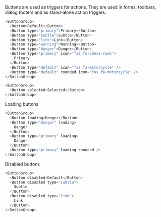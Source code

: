 Buttons are used as triggers for actions. They are used in forms, toolbars, dialog footers and as stand-alone action triggers.

```js
<ButtonGroup>
  <Button>Default</Button>
  <Button type="primary">Primary</Button>
  <Button type="subtle">Subtle</Button>
  <Button type="link">Link</Button>
  <Button type="warning">Warning</Button>
  <Button type="danger">Danger</Button>
  <Button type="primary" icon="fas fa-chess-rook">
    Primary
  </Button>
  <Button type="default" icon="fas fa-motorcycle" />
  <Button type="default" rounded icon="fas fa-motorcycle" />
</ButtonGroup>
```

```js
<ButtonGroup>
  <Button selected>Selected</Button>
</ButtonGroup>
```

Loading buttons

```js
<ButtonGroup>
  <Button loading>Danger</Button>
  <Button type="danger" loading>
    Danger
  </Button>
  <Button type="primary" loading>
    Danger
  </Button>
  <Button type="primary" loading rounded />
</ButtonGroup>
```

Disabled buttons

```js
<ButtonGroup>
  <Button disabled>Default</Button>
  <Button disabled type="subtle">
    Subtle
  </Button>
  <Button disabled type="link">
    Link
  </Button>
</ButtonGroup>
```
